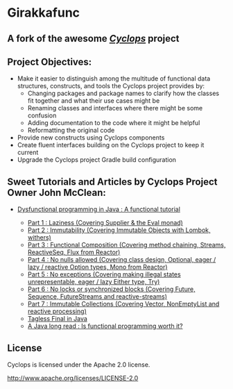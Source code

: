 # Girakkafunc

## A fork of the awesome *[Cyclops](https://github.com/aol/cyclops)* project

## Project Objectives:
- Make it easier to distinguish among the multitude of functional data structures, constructs, and tools the Cyclops project 
  provides by:
  - Changing packages and package names to clarify how the classes fit together and what their use cases might be
  - Renaming classes and interfaces where there might be some confusion 
  - Adding documentation to the code where it might be helpful
  - Reformatting the original code
- Provide new constructs using Cyclops components
- Create fluent interfaces building on the Cyclops project to keep it current
- Upgrade the Cyclops project Gradle build configuration 

## Sweet Tutorials and Articles by Cyclops Project Owner John McClean: 

* [Dysfunctional programming in Java : A functional tutorial](https://medium.com/@johnmcclean/dysfunctional-programming-in-java-a-functional-tutorial-20e0bebd2ec9)
  - [Part 1 : Laziness (Covering Supplier & the Eval monad)](https://medium.com/@johnmcclean/dysfunctional-programming-in-java-i-laziness-cc9c6981de39)
  - [Part 2 : Immutability (Covering Immutable Objects with Lombok, withers)](https://medium.com/@johnmcclean/dysfunctional-programming-in-java-2-immutability-a2cff487c224)
  - [Part 3 : Functional Composition (Covering method chaining, Streams, ReactiveSeq, Flux from Reactor)](https://medium.com/@johnmcclean/dysfunctional-programming-in-java-3-functional-composition-16828f0609c2)
  - [Part 4 : No nulls allowed (Covering class design, Optional, eager / lazy / reactive Option types, Mono from Reactor)](https://blog.usejournal.com/dysfunctional-programming-in-java-4-no-nulls-allowed-88e8735475a)
  - [Part 5 : No exceptions (Covering making illegal states unrepresentable, eager / lazy Either type, Try)](https://medium.com/@johnmcclean/dysfunctional-programming-in-java-5-no-exceptions-5f37ac594323)
  - [Part 6 : No locks or synchronized blocks (Covering Future, Sequence, FutureStreams and reactive-streams)](https://medium.com/@johnmcclean/dysfunctional-programming-in-java-6-no-locks-or-synchronized-blocks-ea5a47644689)
  - [Part 7 : Immutable Collections (Covering Vector, NonEmptyList and reactive processing)](https://medium.com/@johnmcclean/dysfunctional-programming-in-java-7-immutable-collections-83ba78aaf4dd)
  
  * [Tagless Final in Java](https://medium.com/@johnmcclean/powerful-extensible-code-with-tagless-final-in-java-4094f923cdea)
  * [A Java long read : Is functional programming worth it?](https://medium.com/@johnmcclean/a-java-long-read-is-functional-programming-worth-it-ca53bfcd0c6a)

## License

Cyclops is licensed under the Apache 2.0 license.		

http://www.apache.org/licenses/LICENSE-2.0
